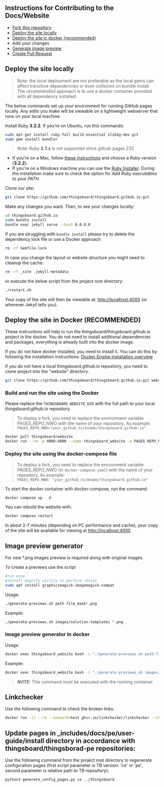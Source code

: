 ## Instructions for Contributing to the Docs/Website

* [Fork this repository](https://help.github.com/articles/fork-a-repo/)
* [Deploy the site locally](#deploy-the-site-locally)
* [Deploy the site in docker (recommended)](#deploy-the-site-in-docker-recommended)
* Add your changes
* [Generate image preview](#image-preview-generator)
* [Create Pull Request](https://help.github.com/articles/creating-a-pull-request/)

## Deploy the site locally

>Note: the local deployment are not preferable as the local gems can affect transitive dependencies or even collisions on bundle install.
The recommended approach is to use a docker container provided with all dependency installed.

The below commands set up your environment for running GitHub pages locally. 
Any edits you make will be viewable on a lightweight webserver that runs on your local machine.

Install Ruby **3.2.2**. If you're on Ubuntu, run this commands:

```bash
sudo apt-get install ruby-full build-essential zlib1g-dev git
sudo gem install bundler
```

>Note: Ruby <b>2.7.x</b> is not supported since github-pages 232

* If you're on a Mac, follow [these instructions](https://gorails.com/setup/osx/) and choose a Ruby version (**3.2.2**).  
* If you're on a Windows machine you can use the [Ruby Installer](https://rubyinstaller.org/downloads/). During the installation make sure to check the option for *Add Ruby executables to your PATH*.  

Clone our site:

```bash
git clone https://github.com/thingsboard/thingsboard.github.io.git
```

Make any changes you want. Then, to see your changes locally:  

```bash
cd thingsboard.github.io
sudo bundle install
bundle exec jekyll serve --host 0.0.0.0
```
	
If you are struggling with `bundle install` please try to delete the dependency lock file or use a Docker approach

```bash
rm -rf Gemfile.lock
```

In case you change the layout or website structure you might need to cleanup the cache:

```bash
rm -rf _site .jekyll-metadata
```
        
or execute the below script from the project root directory:

```bash        
./restart.sh
```

Your copy of the site will then be viewable at: [http://localhost:4000](http://localhost:4000)
(or wherever Jekyll tells you).

## Deploy the site in Docker (RECOMMENDED)

These instructions will help to run the thingsboard/thingsboard.github.io project in the docker. You do not need to install additional dependencies and packages, everything is already built into the docker image.

If you do not have docker installed, you need to install it. You can do this by following the installation instructions: [Docker Engine installation overview](https://docs.docker.com/engine/install/)

If you do not have a local thingsboard.github.io repository, you need to clone project into the "website" directory.

```bash
git clone https://github.com/thingsboard/thingsboard.github.io.git website
```

### Build and run the site using the Docker

Please replace the `THINGSBOARD_WEBSITE_DIR` with the full path to your local thingsboard.github.io repository.
>To deploy a fork, you need to replace the environment variable PAGES_REPO_NWO with the name of your repository.
As example: \
`PAGES_REPO_NWO="your_github_nickname/thingsboard.github.io"`

```bash
docker pull thingsboard/website
docker run --rm -p 4000:4000 --name thingsboard_website -e PAGES_REPO_NWO="thingsboard/thingsboard.github.io" --volume="THINGSBOARD_WEBSITE_DIR:/website" thingsboard/website
```

### Deploy the site using the docker-compose file

>To deploy a fork, you need to replace the environment variable PAGES_REPO_NWO (in `docker-compose.yaml`) with the name of your repository.
As example:\
`PAGES_REPO_NWO: "your_github_nickname/thingsboard.github.io"`

To start the docker container with docker-compose, run the command:

```bash
docker compose up - d
```

You can rebuild the website with:

```bash
docker compose restart
```

In about 2-7 minutes (depending on PC performance and cache), your copy of the site will be available for viewing at <http://localhost:4000>

## Image preview generator

For new *.png images preview is required along with original images.

To create a previews use the script
````bash
#run once
#install mogrify utility to perform resize 
sudo apt install graphicsmagick-imagemagick-compat
````
Usage:
```bash
./generate-previews.sh path file_mask*.png
```
Example:
```bash
./generate-previews.sh images/solution-templates *.png
```

### Image preview generator in docker

Usage:
```bash
docker exec thingsboard_website bash -c "./generate-previews.sh path file_mask*.png"

```

Example:
```bash
docker exec thingsboard_website bash -c "./generate-previews.sh images/solution-templates *.png"

```
> **_NOTE:_** This command must be executed with the running container

## Linkchecker

Use the following command to check the broken links.

```bash
docker run -it --rm --network=host ghcr.io/linkchecker/linkchecker --check-extern http://0.0.0.0:4000/
```

## Update pages in _includes/docs/pe/user-guide/install directory in accordance with thingsboard/thingsborad-pe repositories: 

Use the following command from the project root directory to regenerate configuration pages (first script parameter is TB version: 'ce' or 'pe', second parameter is relative path to TB repository):
    
    python3 generate_config_pages.py ce ../thingsboard
